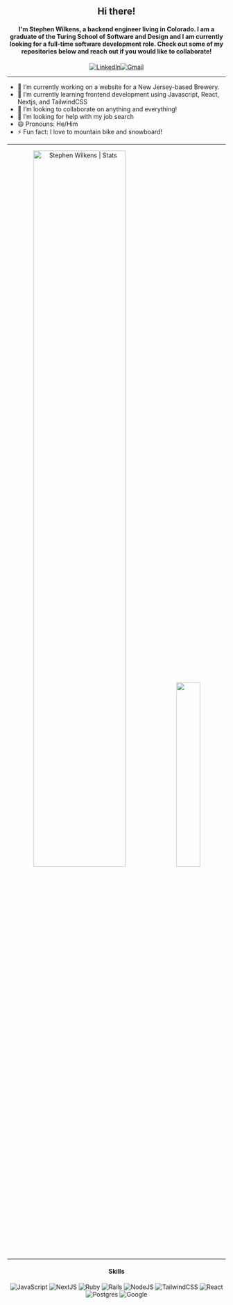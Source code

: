 <div align="center">

## Hi there! 

#### I'm Stephen Wilkens, a backend engineer living in Colorado. I am a graduate of the Turing School of Software and Design and I am currently looking for a full-time software development role. Check out some of my repositories below and reach out if you would like to collaborate! 

<a href="https://www.linkedin.com/in/stephen-wilkens"><img alt="LinkedIn" src="https://img.shields.io/badge/LinkedIn-0077B5?style=for-the-badge&logo=linkedin&logoColor=white"/></a><a href="mailto:stephenwilkens@gmail.com"><img alt="Gmail" src="https://img.shields.io/badge/Gmail-D14836?style=for-the-badge&logo=gmail&logoColor=white" /></a>
***
</div>
<div align="left">

- 🔭 I’m currently working on a website for a New Jersey-based Brewery. 
- 🌱 I’m currently learning frontend development using Javascript, React, Nextjs, and TailwindCSS
- 👯 I’m looking to collaborate on anything and everything!
- 🤔 I’m looking for help with my job search
- 😄 Pronouns: He/Him
- ⚡ Fun fact: I love to mountain bike and snowboard!
***
</div>
<div align="center">

   <img width="65%" src="https://github-readme-stats.vercel.app/api?username=stephenwilkens&show_icons=true&theme=tokyonight" alt="Stephen Wilkens | Stats" />

  <img width="33%" src="https://github-readme-stats.vercel.app/api/top-langs/?username=stephenwilkens&theme=tokyonight" /> 

  ***
  
  #### Skills
  ![JavaScript](https://img.shields.io/badge/javascript-%23323330.svg?style=for-the-badge&logo=javascript&logoColor=%23F7DF1E)
  ![NextJS](https://img.shields.io/badge/next.js-000000?style=for-the-badge&logo=nextdotjs&logoColor=white)
  ![Ruby](https://img.shields.io/badge/ruby-%23CC342D.svg?style=for-the-badge&logo=ruby&logoColor=white)
  ![Rails](https://img.shields.io/badge/rails-%23CC0000.svg?style=for-the-badge&logo=ruby-on-rails&logoColor=white)
  ![NodeJS](https://img.shields.io/badge/node.js-6DA55F?style=for-the-badge&logo=node.js&logoColor=white)
  ![TailwindCSS](https://img.shields.io/badge/tailwindcss-0F172A?&logo=tailwindcss)
  ![React](https://shields.io/badge/react-black?logo=react&style=for-the-badge)
  ![Postgres](https://img.shields.io/badge/postgres-%23316192.svg?style=for-the-badge&logo=postgresql&logoColor=white)
  ![Google](https://img.shields.io/badge/google-4285F4?style=for-the-badge&logo=google&logoColor=white)
</div>
